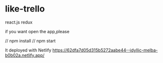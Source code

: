 # like-trello
react.js redux

if you want open the app,please

//
npm install
//
npm start


It deployed with Netlify https://62dfa7d05d315b5272aabe44--idyllic-melba-b0b02a.netlify.app/
